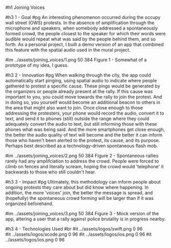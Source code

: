#h1 Joining Voices

#h3 1 - Goal
#pg An interesting phenomenon occurred during the occupy wall street (OWS) protests. In the absence of amplification through the microphone and speakers, when somebody addressed a spontaneously formed crowd, the people closest to the speaker for which their words were audible would repeat what was said by the people behind them, and so forth. As a personal project, I built a demo version of an app that combined this feature with the spatial audio used in the mural project. 

#im ../assets/joining_voices/1.png 50 384 Figure 1 - Somewhat of a prototype of my idea, I guess. 


#h3 2 - Innovation
#pg When walking through the city, the app could automatically start pinging, using spatial audio to indicate where people gathered to protest a specific cause. These pings would be generated by the organizers or people already present at the rally. If this cause was important to you, you could move towards the rally to join the protest. And in doing so, you yourself would become an additional beacon to others in the area that might also want to join. Once close enough to those addressing the protesters, your phone would record the audio, convert it to text, and send it to phones (still) outside the range where they could adequately convert the audio to text, but still informing those with these phones what was being said. And the more smartphones get close enough, the better the audio quality of text will become and the better it can inform those who haven't been alerted to the protest, its cause, and its purpose. Perhaps best described as a technology-driven spontaneous flash mob. 

#im ../assets/joining_voices/2.png 50 384 Figure 2 - Spontaneous rallies rarely had any amplifciation to address the crowd. People were forced to climb on fences and literally scream, hoping the crowd would 'telephone' it backwards to those who still couldn't hear.

#h3 3 - Impact
#pg Ultimately, this methodology can inform people about ongoing protests they care about but did know where happening. In addition, the more 'voices' join, the better the message is spread, and (hopefully) the spontaneous crowd forming will be larger than if it was organized beforehand. 

#im ../assets/joining_voices/3.png 50 384 Figure 3 - Mock version of the app, altering a user that a rally against police brutality is in progress nearby.

#h3 4 - Technologies Used
#br 
#it ../assets/logos/swift.png 0 96  
#it ../assets/logos/xcode.png 0 96 
#it ../assets/logos/ios.png 0 96
#it ../assets/logos/ios.png 0 96


